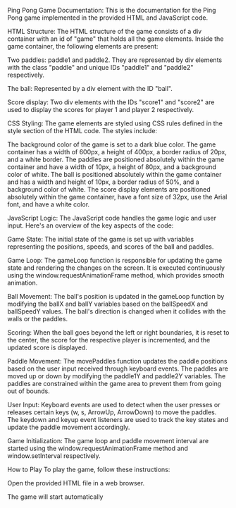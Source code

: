Ping Pong Game Documentation:
This is the documentation for the Ping Pong game implemented in the provided HTML and JavaScript code.



HTML Structure:
The HTML structure of the game consists of a div container with an id of "game" that holds all the game elements. Inside the game container, the following elements are present:

Two paddles: paddle1 and paddle2. They are represented by div elements with the class "paddle" and unique IDs "paddle1" and "paddle2" respectively.

The ball: Represented by a div element with the ID "ball".

Score display: Two div elements with the IDs "score1" and "score2" are used to display the scores for player 1 and player 2 respectively.



CSS Styling:
The game elements are styled using CSS rules defined in the style section of the HTML code. The styles include:

The background color of the game is set to a dark blue color.
The game container has a width of 600px, a height of 400px, a border radius of 20px, and a white border.
The paddles are positioned absolutely within the game container and have a width of 10px, a height of 80px, and a background color of white.
The ball is positioned absolutely within the game container and has a width and height of 10px, a border radius of 50%, and a background color of white.
The score display elements are positioned absolutely within the game container, have a font size of 32px, use the Arial font, and have a white color.



JavaScript Logic:
The JavaScript code handles the game logic and user input. Here's an overview of the key aspects of the code:

Game State: The initial state of the game is set up with variables representing the positions, speeds, and scores of the ball and paddles.

Game Loop: The gameLoop function is responsible for updating the game state and rendering the changes on the screen. It is executed continuously using the window.requestAnimationFrame method, which provides smooth animation.

Ball Movement: The ball's position is updated in the gameLoop function by modifying the ballX and ballY variables based on the ballSpeedX and ballSpeedY values. The ball's direction is changed when it collides with the walls or the paddles.

Scoring: When the ball goes beyond the left or right boundaries, it is reset to the center, the score for the respective player is incremented, and the updated score is displayed.

Paddle Movement: The movePaddles function updates the paddle positions based on the user input received through keyboard events. The paddles are moved up or down by modifying the paddle1Y and paddle2Y variables. The paddles are constrained within the game area to prevent them from going out of bounds.

User Input: Keyboard events are used to detect when the user presses or releases certain keys (w, s, ArrowUp, ArrowDown) to move the paddles. The keydown and keyup event listeners are used to track the key states and update the paddle movement accordingly.

Game Initialization: The game loop and paddle movement interval are started using the window.requestAnimationFrame method and window.setInterval respectively.

How to Play
To play the game, follow these instructions:

Open the provided HTML file in a web browser.

The game will start automatically
